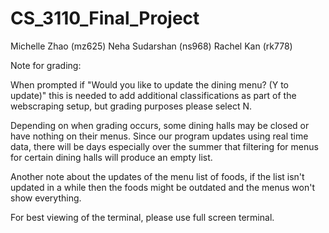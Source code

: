 # CS_3110_Final_Project
Michelle Zhao (mz625)
Neha Sudarshan (ns968)
Rachel Kan (rk778)

Note for grading: 

When prompted if "Would you like to update the dining menu? (Y to update)" this is needed to add additional classifications as part of the webscraping setup, but grading purposes please select N. 

Depending on when grading occurs, some dining halls may be closed or have nothing on their menus. Since our program
updates using real time data, there will be days especially over the summer that filtering for menus for certain dining halls will produce an empty list. 

Another note about the updates of the menu list of foods, if the list isn't updated in a while then the foods might be
outdated and the menus won't show everything. 

For best viewing of the terminal, please use full screen terminal.